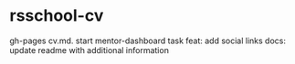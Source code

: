 # rsschool-cv
gh-pages cv.md. start mentor-dashboard task feat: add social links docs: update readme with additional information
